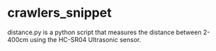 # crawlers_snippet

distance.py is a python script that measures the distance between 2-400cm using the HC-SR04 Ultrasonic sensor.

